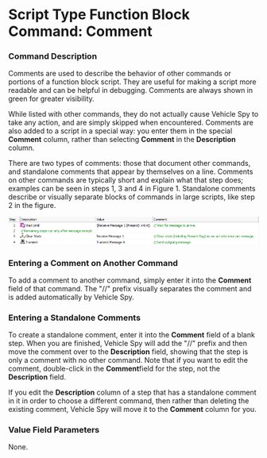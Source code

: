 # Script Type Function Block Command: Comment

### Command Description

Comments are used to describe the behavior of other commands or portions of a function block script. They are useful for making a script more readable and can be helpful in debugging. Comments are always shown in green for greater visibility.

While listed with other commands, they do not actually cause Vehicle Spy to take any action, and are simply skipped when encountered. Comments are also added to a script in a special way: you enter them in the special **Comment** column, rather than selecting **Comment** in the **Description** column.

There are two types of comments: those that document other commands, and standalone comments that appear by themselves on a line. Comments on other commands are typically short and explain what that step does; examples can be seen in steps 1, 3 and 4 in Figure 1. Standalone comments describe or visually separate blocks of commands in large scripts, like step 2 in the figure.

![Figure 1: Comments on commands and standalone comments.](../../../../../.gitbook/assets/spyFBComment.gif)

### Entering a Comment on Another Command

To add a comment to another command, simply enter it into the **Comment** field of that command. The "//" prefix visually separates the comment and is added automatically by Vehicle Spy.

### Entering a Standalone Comments

To create a standalone comment, enter it into the **Comment** field of a blank step. When you are finished, Vehicle Spy will add the "//" prefix and then move the comment over to the **Description** field, showing that the step is only a comment with no other command. Note that if you want to edit the comment, double-click in the **Comment**field for the step, not the **Description** field.

If you edit the **Description** column of a step that has a standalone comment in it in order to choose a different command, then rather than deleting the existing comment, Vehicle Spy will move it to the **Comment** column for you.

### Value Field Parameters

None.

